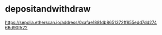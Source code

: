 # depositandwithdraw
https://sepolia.etherscan.io/address/0xafae1881db8651372ff855edd7dd27466d90f522
